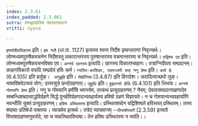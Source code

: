 ```yaml
---
index: 2.3.61
index_padded: 2.3.061
sutra: प्रेष्यब्रुवोर्हविषो देवतासम्प्रदाने
vritti: nyasa

---
```

`इष्यतेर्दैवादिकस्य` इति। `इष गतौ` (धा.पा. 1127) इत्यस्य श्यना निर्देश इष्यन्तराणां निवृत्त्यर्थः। लोण्मध्यमपुरुषैकवचनेन निर्देशस्तु लकारान्तरस्य पुरुषान्तरस्य वचनान्तरस्य च निवृत्त्यर्थः। `तद्विषय एव` इति। लोण्मध्यमपुरुषैकवचनविषय एव। `अग्नये छागस्य` इत्यादि। छागस्य विकारश्चछागः। तत्राग्निर्देवता सम्प्रदानम्। कछागविकारो वपादि सम्प्रदेयं हविः कर्म। `प्नास्ति-काशिका, पदमञ्जरी चफ् ननु प्रेष्य` इति। `अतो हेः` (6.4.105) इति हर्लुक्। ` अनुब्रूहि` इति। `सेर्ह्यपिच्च` (3.4.87) इति हिरादेशः। अदादित्वाच्छपो लुक्। भाषाविषयेऽप्ययं योगः; उत्तरसूत्रे छन्दोग्रहणात्। `जुहुधि` इति। `हुझल्भ्यो हेर्धिः` (6.4.101) इति धिभावः। `अग्नये गोमयानि प्रेष्य` इति। ननु च गोमयानि हर्वीषि भवन्त्येव, तत्कथं प्रत्युदाहरणम् ? नैवम्; देवतासम्प्रदानग्रहणादेव सम्बन्धिशब्दात्वाद्धविर्ग्रहणे सिद्धे पुनर्हविर्ग्रहणादभ्यवहार्यस्य हविषो ग्रहणं विज्ञायते। न च गोमयान्यभ्यवहार्याणि भवन्तीति युक्तं प्रत्युदाहरणम्।
`हविषः प्रस्थितस्य` इत्यादि। प्रस्थितशब्देन यद्विशिष्यते हविस्तत् प्रस्थितम्। तस्य षष्ठ्याः प्रतिषेधो वक्तव्यः। व्याख्येय इत्यर्थः। तत्रेदं व्याख्यानम् --`विभाषोपसर्गे` (2.3.59) इत्यतो विभाषाग्रहणमनुवर्त्तते, सा च व्यवस्थितविभाषा। तेन हविषः प्रस्थितस्य न भवति।।